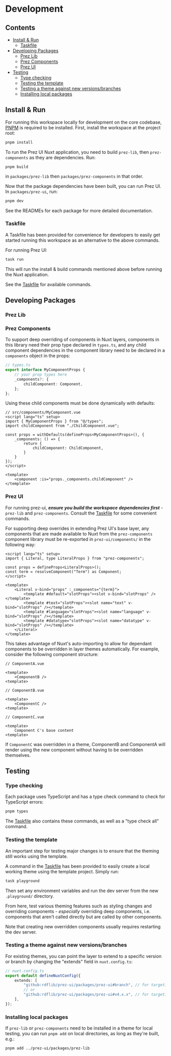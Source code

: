 # Development

## Contents
- [Install & Run](#install--run)
    - [Taskfile](#taskfile)
- [Developing Packages](#developing-packages)
    - [Prez Lib](#prez-lib)
    - [Prez Components](#prez-components)
    - [Prez UI](#prez-ui)
- [Testing](#testing)
    - [Type checking](#type-checking)
    - [Testing the template](#testing-the-template)
    - [Testing a theme against new versions/branches](#testing-a-theme-against-new-versionsbranches)
    - [Installing local packages](#installing-local-packages)

## Install & Run
For running this workspace locally for development on the core codebase, [PNPM](https://pnpm.io) is required to be installed. First, install the workspace at the project root:

```bash
pnpm install
```

To run the Prez UI Nuxt application, you need to build `prez-lib`, then `prez-components` as they are dependencies. Run:

```
pnpm build
```

in `packages/prez-lib` then `packages/prez-components` in that order.

Now that the package dependencies have been built, you can run Prez UI. In `packages/prez-ui`, run:

```bash
pnpm dev
```

See the READMEs for each package for more detailed documentation.

### Taskfile
A Taskfile has been provided for convenience for developers to easily get started running this workspace as an alternative to the above commands.

For running Prez UI:

```bash
task run
```

This will run the install & build commands mentioned above before running the Nuxt application.

See the [Taskfile](/Taskfile.yaml) for available commands.

## Developing Packages

### Prez Lib

### Prez Components
To support deep overriding of components in Nuxt layers, components in this library need their prop type declared in `types.ts`, and any child component dependencies in the component library need to be declared in a `components` object in the props:

```typescript
// types.ts
export interface MyComponentProps {
    // your prop types here
    _components?: {
        childComponent: Component,
    };
};
```

Using these child components must be done dynamically with defaults:

```vue
// src/components/MyComponent.vue
<script lang="ts" setup>
import { MyComponentProps } from "@/types";
import childComponent from "./ChildComponent.vue";

const props = withDefaults(defineProps<MyComponentProps>(), {
    _components: () => {
        return {
            childComponent: ChildComponent,
        }
    }
});
</script>

<template>
    <component :is="props._components.childComponent" />
</template>
```

### Prez UI
For running prez-ui, ***ensure you build the workspace dependencies first*** - `prez-lib` and `prez-components`. Consult the [Taskfile](/Taskfile.yaml) for some convenient commands.

For supporting deep overrides in extending Prez UI's base layer, any components that are made available to Nuxt from the `prez-components` component library must be re-exported in `prez-ui/components/` in the following way:

```vue
<script lang="ts" setup>
import { Literal, type LiteralProps } from "prez-components";

const props = defineProps<LiteralProps>();
const term = resolveComponent("Term") as Component;
</script>

<template>
    <Literal v-bind="props" :_components="{term}">
        <template #default="slotProps"><slot v-bind="slotProps" /></template>
        <template #text="slotProps"><slot name="text" v-bind="slotProps" /></template>
        <template #language="slotProps"><slot name="language" v-bind="slotProps" /></template>
        <template #datatype="slotProps"><slot name="datatype" v-bind="slotProps" /></template>
    </Literal>
</template>
```

This takes advantage of Nuxt's auto-importing to allow for dependant components to be overridden in layer themes automatically. For example, consider the following component structure:

```vue
// ComponentA.vue

<template>
    <ComponentB />
<template>
```

```vue
// ComponentB.vue

<template>
    <ComponentC />
<template>
```

```vue
// ComponentC.vue

<template>
    Component C's base content
<template>
```

If `ComponentC` was overridden in a theme, ComponentB and ComponentA will render using the new component without having to be overridden themselves.

## Testing

### Type checking
Each package uses TypeScript and has a type check command to check for TypeScript errors:

```bash
pnpm types
```

The [Taskfile](/Taskfile.yaml) also contains these commands, as well as a "type check all" command.

### Testing the template
An important step for testing major changes is to ensure that the theming still works using the template.

A command in the [Taskfile](/Taskfile.yaml) has been provided to easily create a local working theme using the template project. Simply run:

```bash
task playground
```

Then set any environment variables and run the dev server from the new `.playground/` directory.

From here, test various theming features such as styling changes and overriding components - *especially* overriding deep components, i.e. components that aren't called directly but are called by other components.

Note that creating new overridden components usually requires restarting the dev server.

### Testing a theme against new versions/branches
For existing themes, you can point the layer to extend to a specific version or branch by changing the "extends" field in `nuxt.config.ts`:

```typescript
// nuxt.config.ts
export default defineNuxtConfig({
    extends: [
        "github:rdflib/prez-ui/packages/prez-ui#branch", // for targeting a branch
        // or
        "github:rdflib/prez-ui/packages/prez-ui#v4.x.x", // for targeting a version
    ],
});
```

### Installing local packages
If `prez-lib` or `prez-components` need to be installed in a theme for local testing, you can run `pnpm add` on local directories, as long as they're built, e.g.:

```bash
pnpm add ../prez-ui/packages/prez-lib
```
